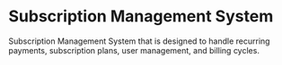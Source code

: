 # Subscription Management System

Subscription Management System that is designed to handle recurring payments, subscription plans, user management, and billing cycles.
